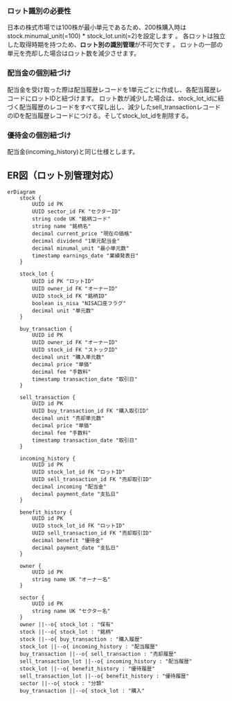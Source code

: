 ### **ロット識別の必要性**
日本の株式市場では100株が最小単元であるため、200株購入時はstock.minumal_unit(=100) * stock_lot.unit(=2)を設定します 。
各ロットは独立した取得時期を持つため、**ロット別の識別管理**が不可欠です 。
ロットの一部の単元を売却した場合はロット数を減少させます。

### **配当金の個別紐づけ**
配当金を受け取った際は配当履歴レコードを1単元ごとに作成し、各配当履歴レコードにロットIDと紐づけます。
ロット数が減少した場合は、stock_lot_idに紐づく配当履歴のレコードをすべて探し出し、減少したsell_transactionレコードのIDを配当履歴レコードにつける。そしてstock_lot_idを削除する。

### **優待金の個別紐づけ**
配当金(incoming_history)と同じ仕様とします。

## ER図（ロット別管理対応）

```mermaid
erDiagram
    stock {
        UUID id PK
        UUID sector_id FK "セクターID"
        string code UK "銘柄コード"
        string name "銘柄名"
        decimal current_price "現在の価格"
        decimal dividend "1単元配当金"
        decimal minumal_unit "最小単元数"
        timestamp earnings_date "業績発表日"
    }
    
    stock_lot {
        UUID id PK "ロットID"
        UUID owner_id FK "オーナーID"
        UUID stock_id FK "銘柄ID" 
        boolean is_nisa "NISA口座フラグ"
        decimal unit "単元数"
    }
    
    buy_transaction {
        UUID id PK
        UUID owner_id FK "オーナーID"
        UUID stock_id FK "ストックID"
        decimal unit "購入単元数"
        decimal price "単価"
        decimal fee "手数料"
        timestamp transaction_date "取引日"
    }

    sell_transaction {
        UUID id PK
        UUID buy_transaction_id FK "購入取引ID"
        decimal unit "売却単元数"
        decimal price "単価"
        decimal fee "手数料"
        timestamp transaction_date "取引日"
    }

    incoming_history {
        UUID id PK
        UUID stock_lot_id FK "ロットID"
        UUID sell_transaction_id FK "売却取引ID"
        decimal incoming "配当金"
        decimal payment_date "支払日"
    }

    benefit_history {
        UUID id PK
        UUID stock_lot_id FK "ロットID"
        UUID sell_transaction_id FK "売却取引ID"
        decimal benefit "優待金"
        decimal payment_date "支払日"
    }

    owner {
        UUID id PK
        string name UK "オーナー名"
    }

    sector {
        UUID id PK
        string name UK "セクター名"
    }
    owner ||--o{ stock_lot : "保有"
    stock ||--o{ stock_lot : "銘柄"
    stock ||--o{ buy_transaction : "購入履歴"
    stock_lot ||--o{ incoming_history : "配当履歴"
    buy_transaction ||--o{ sell_transaction : "売却履歴"
    sell_transaction_lot ||--o{ incoming_history : "配当履歴"
    stock_lot ||--o{ benefit_history : "優待履歴"
    sell_transaction_lot ||--o{ benefit_history : "優待履歴"
    sector ||--o{ stock : "分類"
    buy_transaction ||--o{ stock_lot : "購入"
```

